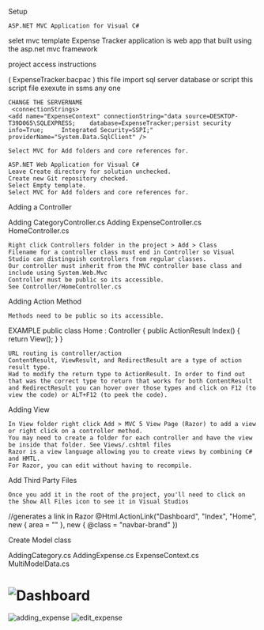 Setup
  
    ASP.NET MVC Application for Visual C#
   selet mvc template
   Expense Tracker application is web app that built using the asp.net mvc framework 
   
   project access instructions
   
   ( ExpenseTracker.bacpac )  this file import sql server database
   or
    script this script file exexute in ssms
    any one 
    
    CHANGE THE SERVERNAME
     <connectionStrings>
    <add name="ExpenseContext" connectionString="data source=DESKTOP-T39D065\SQLEXPRESS;    database=ExpenseTracker;persist security info=True;     Integrated Security=SSPI;" providerName="System.Data.SqlClient" />
  </connectionStrings>
   

 
    Select MVC for Add folders and core references for.

    ASP.NET Web Application for Visual C#
    Leave Create directory for solution unchecked.
    Create new Git repository checked.
    Select Empty template.
    Select MVC for Add folders and core references for.

Adding a Controller

 Adding CategoryController.cs
 Adding ExpenseController.cs
 HomeController.cs

    Right click Controllers folder in the project > Add > Class
    Filename for a controller class must end in Controller so Visual Studio can distinguish controllers from regular classes.
    Our controller must inherit from the MVC controller base class and include using System.Web.Mvc
    Controller must be public so its accessible.
    See Controller/HomeController.cs

Adding Action Method

    Methods need to be public so its accessible.
   
 EXAMPLE
    public class Home : Controller
    {
        public ActionResult Index()
        {
            return View();
        }
    }

    URL routing is controller/action
    ContentResult, ViewResult, and RedirectResult are a type of action result type.
    Had to modify the return type to ActionResult. In order to find out that was the correct type to return that works for both ContentResult and RedirectResult you can hover over those types and click on F12 (to view the code) or ALT+F12 (to peek the code).

Adding View

    In View folder right click Add > MVC 5 View Page (Razor) to add a view or right click on a controller method.
    You may need to create a folder for each controller and have the view be inside that folder. See Views/.cshtml files
    Razor is a view language allowing you to create views by combining C# and HMTL.
    For Razor, you can edit without having to recompile.
    

Add Third Party Files

    Once you add it in the root of the project, you'll need to click on the Show All Files icon to see it in Visual Studios

//generates a link in Razor
@Html.ActionLink("Dashboard", "Index", "Home", new { area = "" }, new { @class = "navbar-brand" })

Create  Model class

AddingCategory.cs
AddingExpense.cs
ExpenseContext.cs
MultiModelData.cs

   

    

# ![Dashboard](https://user-images.githubusercontent.com/122620403/212378654-29561907-ef38-4197-beb7-71e2d66cc4d5.png)
![adding_expense](https://user-images.githubusercontent.com/122620403/212378690-e62ff977-b1f4-4419-95f8-f95281a53b1c.png)
![edit_expense](https://user-images.githubusercontent.com/122620403/212378732-def20ce9-42b5-4ac3-a1cd-262829cf449a.png)

